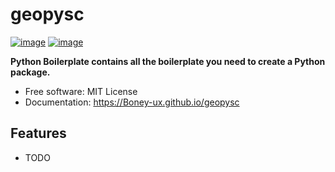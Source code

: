 # geopysc


[![image](https://img.shields.io/pypi/v/geopysc.svg)](https://pypi.python.org/pypi/geopysc)
[![image](https://img.shields.io/conda/vn/conda-forge/geopysc.svg)](https://anaconda.org/conda-forge/geopysc)


**Python Boilerplate contains all the boilerplate you need to create a Python package.**


-   Free software: MIT License
-   Documentation: https://Boney-ux.github.io/geopysc
    

## Features

-   TODO
